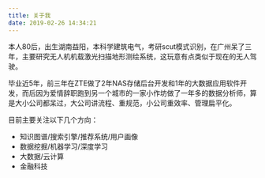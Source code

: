 ```yaml
---
title: 关于我
date: 2019-02-26 14:34:21
---
```


本人80后，出生湖南益阳，本科学建筑电气，考研scut模式识别，在广州呆了三年，主要研究无人机机载激光扫描地形测绘系统，这玩意有点类似于现在的无人驾驶。

毕业近5年，前三年在ZTE做了2年NAS存储后台开发和1年的大数据应用软件开发，而后因为爱情辞职跑到另一个城市的一家小作坊做了一年多的数据分析师，算是大小公司都呆过，大公司讲流程、重规范，小公司重效率、管理扁平化。

目前主要关注以下几个方向：

* 知识图谱/搜索引擎/推荐系统/用户画像
* 数据挖掘/机器学习/深度学习
* 大数据/云计算
* 金融科技